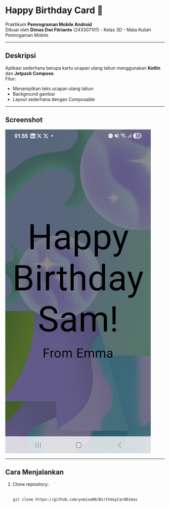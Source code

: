 # Happy Birthday Card 🎂

Praktikum **Pemrograman Mobile Android**  
Dibuat oleh **Dimas Dwi Fitrianto** (243307101) - Kelas 3D - Mata Kuliah Pemrogaman Mobile

---

## Deskripsi
Aplikasi sederhana berupa kartu ucapan ulang tahun menggunakan **Kotlin** dan **Jetpack Compose**.  
Fitur:
- Menampilkan teks ucapan ulang tahun
- Background gambar
- Layout sederhana dengan Composable

---

## Screenshot

![Tampilan Aplikasi](images/tampilan.jpeg)

---

## Cara Menjalankan
1. Clone repository:
   ```bash

   git clone https://github.com/yumisw00/BirthdayCardDimas

